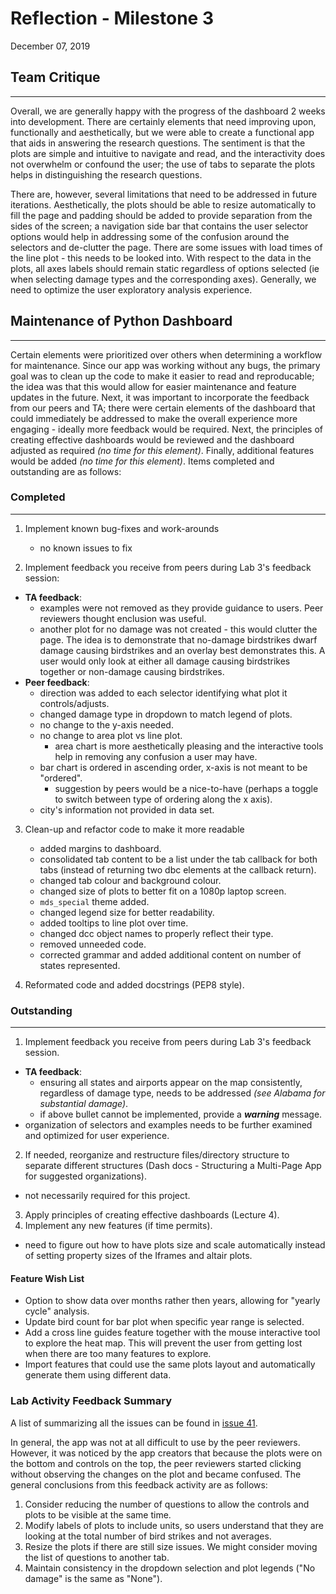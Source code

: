 # Reflection - Milestone 3  
December 07, 2019  

## __Team Critique__  

---

Overall, we are generally happy with the progress of the dashboard 2 weeks into development. There are certainly elements that need improving upon, functionally and aesthetically, but we were able to create a functional app that aids in answering the research questions. The sentiment is that the plots are simple and intuitive to navigate and read, and the interactivity does not overwhelm or confound the user; the use of tabs to separate the plots helps in distinguishing the research questions.

There are, however, several limitations that need to be addressed in future iterations. Aesthetically, the plots should be able to resize automatically to fill the page and padding should be added to provide separation from the sides of the screen; a navigation side bar that contains the user selector options would help in addressing some of the confusion around the selectors and de-clutter the page. There are some issues with load times of the line plot - this needs to be looked into. With respect to the data in the plots, all axes labels should remain static regardless of options selected (ie when selecting damage types and the corresponding axes). Generally, we need to optimize the user exploratory analysis experience.


## __Maintenance of Python Dashboard__  

---

Certain elements were prioritized over others when determining a workflow for maintenance. Since our app was working without any bugs, the primary goal was to clean up the code to make it easier to read and reproducable; the idea was that this would allow for easier maintenance and feature updates in the future. Next, it was important to incorporate the feedback from our peers and TA; there were certain elements of the dashboard that could immediately be addressed to make the overall experience more engaging - ideally more feedback would be required. Next, the principles of creating effective dashboards would be reviewed and the dashboard adjusted as required _(no time for this element)_. Finally, additional features would be added _(no time for this element)_. Items completed and outstanding are as follows:

### __Completed__

---

1. Implement known bug-fixes and work-arounds  
    - no known issues to fix  

2. Implement feedback you receive from peers during Lab 3's feedback session:  
  - __TA feedback__:    
    - examples were not removed as they provide guidance to users. Peer reviewers thought enclusion was useful.  
    - another plot for no damage was not created - this would clutter the page. The idea is to demonstrate that no-damage birdstrikes dwarf damage causing birdstrikes and an overlay best demonstrates this. A user would only look at either all damage causing birdstrikes together or non-damage causing birdstrikes.   
  - __Peer feedback__:  
    - direction was added to each selector identifying what plot it controls/adjusts.  
    - changed damage type in dropdown to match legend of plots.  
    - no change to the y-axis needed.    
    - no change to area plot vs line plot.  
      - area chart is more aesthetically pleasing and the interactive tools help in removing any confusion a user may have.  
    - bar chart is ordered in ascending order, x-axis is not meant to be "ordered".  
      - suggestion by peers would be a nice-to-have (perhaps a toggle to switch between type of ordering along the x axis).    
    - city's information not provided in data set.  

3. Clean-up and refactor code to make it more readable   
    - added margins to dashboard.  
    - consolidated tab content to be a list under the tab callback for both tabs (instead of returning two dbc elements at the callback return).  
    - changed tab colour and background colour.  
    - changed size of plots to better fit on a 1080p laptop screen.  
    - `mds_special` theme added.  
    - changed legend size for better readability.  
    - added tooltips to line plot over time.    
    - changed dcc object names to properly reflect their type.  
    - removed unneeded code. 
    - corrected grammar and added additional content on number of states represented.   

4. Reformated code and added docstrings (PEP8 style).  

### __Outstanding__

---

1. Implement feedback you receive from peers during Lab 3's feedback session.    
  - __TA feedback__:  
    - ensuring all states and airports appear on the map consistently, regardless of damage type, needs to be addressed _(see Alabama for substantial damage)_.    
    - if above bullet cannot be implemented, provide a ___warning___ message.  
  - organization of selectors and examples needs to be further examined and optimized for user experience.  
2. If needed, reorganize and restructure files/directory structure to separate different structures (Dash docs - Structuring a Multi-Page App for suggested organizations).    
  - not necessarily required for this project.    
3. Apply principles of creating effective dashboards (Lecture 4).  
4. Implement any new features (if time permits).    
  - need to figure out how to have plots size and scale automatically instead of setting property sizes of the Iframes and altair plots.

#### __Feature Wish List__   

- Option to show data over months rather then years, allowing for "yearly cycle" analysis.      
- Update bird count for bar plot when specific year range is selected.  
- Add a cross line guides feature together with the mouse interactive tool to explore the heat map.  This will prevent the user from getting lost when there are too many features to explore.    
- Import features that could use the same plots layout and automatically generate them using different data.    


### __Lab Activity Feedback Summary__

A list of summarizing all the issues can be found in [issue 41](https://github.com/UBC-MDS/Group_105/issues/41). 

In general, the app was not at all difficult to use by the peer reviewers. However, it was noticed by the app creators that because the plots were on the bottom and controls on the top, the peer reviewers started clicking without observing the changes on the plot and became confused. The general conclusions from this feedback activity are as follows:  

1. Consider reducing the number of questions to allow the controls and plots to be visible at the same time.  
2. Modify labels of plots to include units, so users understand that they are looking at the total number of bird strikes and not averages. 
3. Resize the plots if there are still size issues. We might consider moving the list of questions to another tab.  
4. Maintain consistency in the dropdown selection and plot legends ("No damage" is the same as "None").  